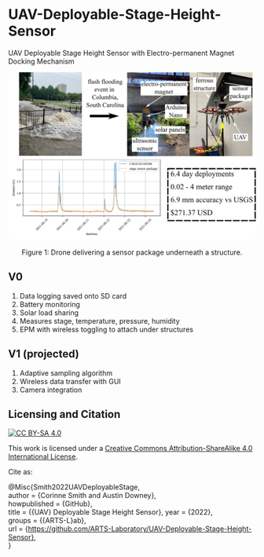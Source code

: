 # UAV-Deployable-Stage-Height-Sensor
UAV Deployable Stage Height Sensor with Electro-permanent Magnet Docking Mechanism

<p align="center">
<img src="media/graphical_abstract.png" alt="drawing" width="600"/>
</p>
<p align="center">
Figure 1: Drone delivering a sensor package underneath a structure.
</p>

## V0
1. Data logging saved onto SD card
2. Battery monitoring
3. Solar load sharing
4. Measures stage, temperature, pressure, humidity
5. EPM with wireless toggling to attach under structures

## V1 (projected)
1. Adaptive sampling algorithm
2. Wireless data transfer with GUI
3. Camera integration


## Licensing and Citation

[![CC BY-SA 4.0][cc-by-sa-shield]][cc-by-sa]

This work is licensed under a
[Creative Commons Attribution-ShareAlike 4.0 International License][cc-by-sa].

[cc-by-sa]: http://creativecommons.org/licenses/by-sa/4.0/
[cc-by-sa-image]: https://licensebuttons.net/l/by-sa/4.0/88x31.png
[cc-by-sa-shield]: https://img.shields.io/badge/License-CC%20BY--SA%204.0-lightgrey.svg


Cite as:

@Misc{Smith2022UAVDeployableStage,     
  author = {Corinne Smith and Austin Downey},  
  howpublished = {GitHub},  
  title  = {{UAV} Deployable Stage Height Sensor},
  year   = {2022},  
  groups = {{ARTS-L}ab},    
  url    = {https://github.com/ARTS-Laboratory/UAV-Deployable-Stage-Height-Sensor},   
}
